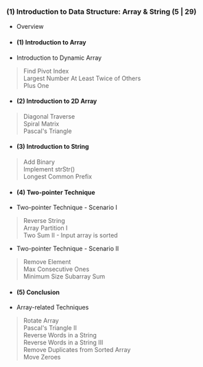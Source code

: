 ### (1)	Introduction to Data Structure: Array & String (5 | 29)     
- Overview   
- #### (1) Introduction to Array
- Introduction to Dynamic Array   
> Find Pivot Index   
> Largest Number At Least Twice of Others   
> Plus One   
- #### (2) Introduction to 2D Array
> Diagonal Traverse   
> Spiral Matrix  
> Pascal's Triangle   
- #### (3) Introduction to String  
> Add Binary    
> Implement strStr()   
> Longest Common Prefix  
- #### (4) Two-pointer Technique   
- Two-pointer Technique - Scenario I   
> Reverse String   
> Array Partition I   
> Two Sum II - Input array is sorted   
- Two-pointer Technique - Scenario II   
> Remove Element   
> Max Consecutive Ones   
> Minimum Size Subarray Sum  
- #### (5) Conclusion
- Array-related Techniques   
> Rotate Array   
> Pascal's Triangle II   
> Reverse Words in a String   
> Reverse Words in a String III   
> Remove Duplicates from Sorted Array   
> Move Zeroes
